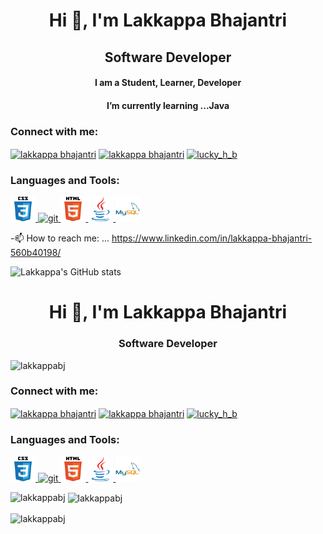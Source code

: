 <h1 align="center">Hi 👋, I'm Lakkappa Bhajantri</h1>
<h2 align="center">Software Developer</h2>
<h4 align="center">I am a Student, Learner, Developer</h4>
<h4 align="center">I’m currently learning ...Java</h4>
<h3 align="left">Connect with me:</h3>
<p align="left">
<a href="https://linkedin.com/in/lakkappa bhajantri" target="blank"><img align="center" src="https://raw.githubusercontent.com/rahuldkjain/github-profile-readme-generator/master/src/images/icons/Social/linked-in-alt.svg" alt="lakkappa bhajantri" height="30" width="40" /></a>
<a href="https://stackoverflow.com/users/lakkappa bhajantri" target="blank"><img align="center" src="https://raw.githubusercontent.com/rahuldkjain/github-profile-readme-generator/master/src/images/icons/Social/stack-overflow.svg" alt="lakkappa bhajantri" height="30" width="40" /></a>
<a href="https://instagram.com/lucky_h_b" target="blank"><img align="center" src="https://raw.githubusercontent.com/rahuldkjain/github-profile-readme-generator/master/src/images/icons/Social/instagram.svg" alt="lucky_h_b" height="30" width="40" /></a>
</p>

<h3 align="left">Languages and Tools:</h3>
<p align="left"> <a href="https://www.w3schools.com/css/" target="_blank" rel="noreferrer"> <img src="https://raw.githubusercontent.com/devicons/devicon/master/icons/css3/css3-original-wordmark.svg" alt="css3" width="40" height="40"/> </a> <a href="https://git-scm.com/" target="_blank" rel="noreferrer"> <img src="https://www.vectorlogo.zone/logos/git-scm/git-scm-icon.svg" alt="git" width="40" height="40"/> </a> <a href="https://www.w3.org/html/" target="_blank" rel="noreferrer"> <img src="https://raw.githubusercontent.com/devicons/devicon/master/icons/html5/html5-original-wordmark.svg" alt="html5" width="40" height="40"/> </a> <a href="https://www.java.com" target="_blank" rel="noreferrer"> <img src="https://raw.githubusercontent.com/devicons/devicon/master/icons/java/java-original.svg" alt="java" width="40" height="40"/> </a> <a href="https://www.mysql.com/" target="_blank" rel="noreferrer"> <img src="https://raw.githubusercontent.com/devicons/devicon/master/icons/mysql/mysql-original-wordmark.svg" alt="mysql" width="40" height="40"/> </a> </p>

-📫 How to reach me: ... https://www.linkedin.com/in/lakkappa-bhajantri-560b40198/

![Lakkappa's GitHub stats](https://github-readme-stats.vercel.app/api?username=LakkappaBJ&theme=gradient&show_icons=true)

<h1 align="center">Hi 👋, I'm Lakkappa Bhajantri</h1>
<h3 align="center">Software Developer</h3>

<p align="left"> <img src="https://komarev.com/ghpvc/?username=lakkappabj&label=Profile%20views&color=0e75b6&style=flat" alt="lakkappabj" /> </p>

<h3 align="left">Connect with me:</h3>
<p align="left">
<a href="https://linkedin.com/in/lakkappa bhajantri" target="blank"><img align="center" src="https://raw.githubusercontent.com/rahuldkjain/github-profile-readme-generator/master/src/images/icons/Social/linked-in-alt.svg" alt="lakkappa bhajantri" height="30" width="40" /></a>
<a href="https://stackoverflow.com/users/lakkappa bhajantri" target="blank"><img align="center" src="https://raw.githubusercontent.com/rahuldkjain/github-profile-readme-generator/master/src/images/icons/Social/stack-overflow.svg" alt="lakkappa bhajantri" height="30" width="40" /></a>
<a href="https://instagram.com/lucky_h_b" target="blank"><img align="center" src="https://raw.githubusercontent.com/rahuldkjain/github-profile-readme-generator/master/src/images/icons/Social/instagram.svg" alt="lucky_h_b" height="30" width="40" /></a>
</p>

<h3 align="left">Languages and Tools:</h3>
<p align="left"> <a href="https://www.w3schools.com/css/" target="_blank" rel="noreferrer"> <img src="https://raw.githubusercontent.com/devicons/devicon/master/icons/css3/css3-original-wordmark.svg" alt="css3" width="40" height="40"/> </a> <a href="https://git-scm.com/" target="_blank" rel="noreferrer"> <img src="https://www.vectorlogo.zone/logos/git-scm/git-scm-icon.svg" alt="git" width="40" height="40"/> </a> <a href="https://www.w3.org/html/" target="_blank" rel="noreferrer"> <img src="https://raw.githubusercontent.com/devicons/devicon/master/icons/html5/html5-original-wordmark.svg" alt="html5" width="40" height="40"/> </a> <a href="https://www.java.com" target="_blank" rel="noreferrer"> <img src="https://raw.githubusercontent.com/devicons/devicon/master/icons/java/java-original.svg" alt="java" width="40" height="40"/> </a> <a href="https://www.mysql.com/" target="_blank" rel="noreferrer"> <img src="https://raw.githubusercontent.com/devicons/devicon/master/icons/mysql/mysql-original-wordmark.svg" alt="mysql" width="40" height="40"/> </a> </p>

<p><img align="left" src="https://github-readme-stats.vercel.app/api/top-langs?username=lakkappabj&show_icons=true&locale=en&layout=compact" alt="lakkappabj" /></p>

<p>&nbsp;<img align="center" src="https://github-readme-stats.vercel.app/api?username=lakkappabj&show_icons=true&locale=en" alt="lakkappabj" /></p>

<p><img align="center" src="https://github-readme-streak-stats.herokuapp.com/?user=lakkappabj&" alt="lakkappabj" /></p>
